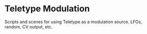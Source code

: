 # Teletype Modulation
Scripts and scenes for using Teletype as a modulation source. LFOs, random, CV output, etc.
